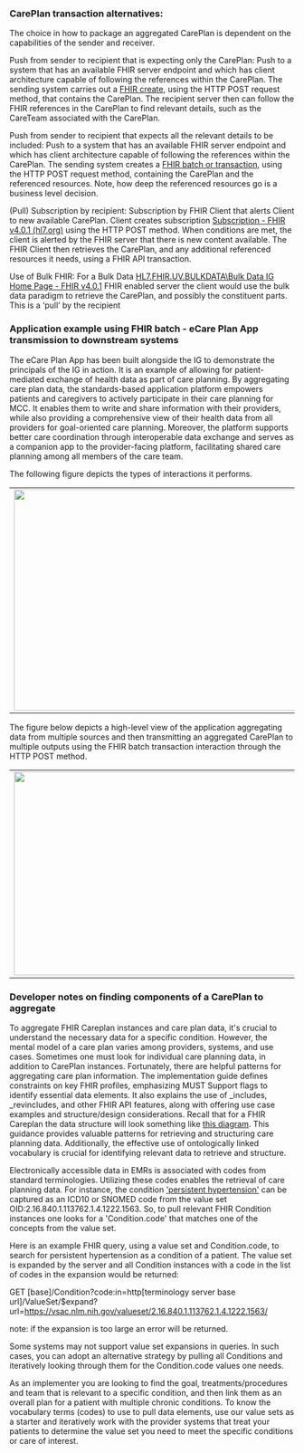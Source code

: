 ### CarePlan transaction alternatives:
The choice in how to package an aggregated CarePlan is dependent on the capabilities of the sender and receiver.

Push from sender to recipient that is expecting only the CarePlan: Push to a system that has an available FHIR server endpoint and which has client architecture capable of following the references within the CarePlan. The sending system carries out a [FHIR create](https://hl7.org/fhir/R4/http.html#create), using the HTTP POST request method, that contains the CarePlan. The recipient server then can follow the FHIR references in the CarePlan to find relevant details, such as the CareTeam associated with the CarePlan.

Push from sender to recipient that expects all the relevant details to be included: Push to a system that has an available FHIR server endpoint and which has client architecture capable of following the references within the CarePlan. The sending system creates a [FHIR batch or transaction](http://hl7.org/fhir/R4/http.html#transaction), using the HTTP POST request method, containing the CarePlan and the referenced resources. Note, how deep the referenced resources go is a business level decision.

(Pull) Subscription by recipient: Subscription by FHIR Client that alerts Client to new available CarePlan.
Client creates subscription [Subscription - FHIR v4.0.1 (hl7.org)](http://hl7.org/fhir/R4/subscription.html) using the HTTP POST method. When conditions are met, the client is alerted by the FHIR server that there is new content available. The FHIR Client then retrieves the CarePlan, and any additional referenced resources it needs, using a FHIR API transaction.

Use of Bulk FHIR: For a Bulk Data [HL7.FHIR.UV.BULKDATA\Bulk Data IG Home Page - FHIR v4.0.1](https://hl7.org/fhir/uv/bulkdata/) FHIR enabled server the client would use the bulk data paradigm to retrieve the CarePlan, and possibly the constituent parts. This is a ‘pull’ by the recipient

### Application example using FHIR batch - eCare Plan App transmission to downstream systems
The eCare Plan App has been built alongside the IG to demonstrate the principals of the IG in action. It is an example of allowing for patient-mediated exchange of health data as part of care planning. By aggregating care plan data, the standards-based application platform empowers patients and caregivers to actively participate in their care planning for MCC. It enables them to write and share information with their providers, while also providing a comprehensive view of their health data from all providers for goal-oriented care planning. Moreover, the platform supports better care coordination through interoperable data exchange and serves as a companion app to the provider-facing platform, facilitating shared care planning among all members of the care team.

The following figure depicts the types of interactions it performs.
<table><tr><td><img src="MCCCarePatientMediatedHealthInformationExchange.png" width="550" height="391" /></td></tr></table>

The figure below depicts a high-level view of the application aggregating data from multiple sources and then transmitting an aggregated CarePlan to multiple outputs using the FHIR batch transaction interaction through the HTTP POST method.
<table><tr><td><img src="MCCCarePlanBundlePOST_TransactionDiagram.png" width="640" height="360" /></td></tr></table>

### Developer notes on finding components of a CarePlan to aggregate
To aggregate FHIR Careplan instances and care plan data, it's crucial to understand the necessary data for a specific condition. However, the mental model of a care plan varies among providers, systems, and use cases. Sometimes one must look for individual care planning data, in addition to CarePlan instances. Fortunately, there are helpful patterns for aggregating care plan information. The implementation guide defines constraints on key FHIR profiles, emphasizing MUST Support flags to identify essential data elements. It also explains the use of _includes, _revincludes, and other FHIR API features, along with offering use case examples and structure/design considerations. Recall that for a FHIR Careplan the data structure will look something like [this diagram](http://hl7.org/fhir/us/mcc/2023Jan/structure_and_design_considerations.html#multiple-chronic-condition-fhir-care-plan-profile-relationship-diagram). This guidance provides valuable patterns for retrieving and structuring care planning data. Additionally, the effective use of ontologically linked vocabulary is crucial for identifying relevant data to retrieve and structure.

Electronically accessible data in EMRs is associated with codes from standard terminologies. Utilizing these codes enables the retrieval of care planning data. For instance, the condition ['persistent hypertension'](https://vsac.nlm.nih.gov/valueset/2.16.840.1.113762.1.4.1222.1563/expansion) can be captured as an ICD10 or SNOMED code from the value set OID:2.16.840.1.113762.1.4.1222.1563. So, to pull relevant FHIR Condition instances one looks for a 'Condition.code' that matches one of the concepts from the value set.

Here is an example FHIR query, using a value set and Condition.code, to search for persistent hypertension as a condition of a patient. The value set is expanded by the server and all Condition instances with a code in the list of codes in the expansion would be returned:
    
GET [base]/Condition?code:in=http[terminology server base url]/ValueSet/$expand?url=https://vsac.nlm.nih.gov/valueset/2.16.840.1.113762.1.4.1222.1563/

note: if the expansion is too large an error will be returned. 

Some systems may not support value set expansions in queries. In such cases, you can adopt an alternative strategy by pulling all Conditions and iteratively looking through them for the Condition.code values one needs.

As an implementer you are looking to find the goal, treatments/procedures and team that is relevant to a specific condition, and then link them as an overall plan for a patient with multiple chronic conditions. To know the vocabulary terms (codes) to use to pull data elements, use our value sets as a starter and iteratively work with the provider systems that treat your patients to determine the value set you need to meet the specific conditions or care of interest. 

